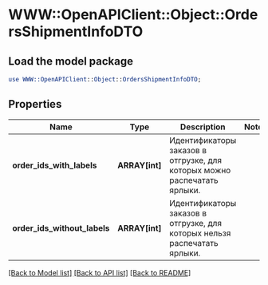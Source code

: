 # WWW::OpenAPIClient::Object::OrdersShipmentInfoDTO

## Load the model package
```perl
use WWW::OpenAPIClient::Object::OrdersShipmentInfoDTO;
```

## Properties
Name | Type | Description | Notes
------------ | ------------- | ------------- | -------------
**order_ids_with_labels** | **ARRAY[int]** | Идентификаторы заказов в отгрузке, для которых можно распечатать ярлыки. | 
**order_ids_without_labels** | **ARRAY[int]** | Идентификаторы заказов в отгрузке, для которых нельзя распечатать ярлыки. | 

[[Back to Model list]](../README.md#documentation-for-models) [[Back to API list]](../README.md#documentation-for-api-endpoints) [[Back to README]](../README.md)


